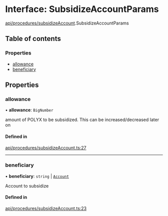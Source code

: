 # Interface: SubsidizeAccountParams

[api/procedures/subsidizeAccount](../wiki/api.procedures.subsidizeAccount).SubsidizeAccountParams

## Table of contents

### Properties

- [allowance](../wiki/api.procedures.subsidizeAccount.SubsidizeAccountParams#allowance)
- [beneficiary](../wiki/api.procedures.subsidizeAccount.SubsidizeAccountParams#beneficiary)

## Properties

### allowance

• **allowance**: `BigNumber`

amount of POLYX to be subsidized. This can be increased/decreased later on

#### Defined in

[api/procedures/subsidizeAccount.ts:27](https://github.com/PolymathNetwork/polymesh-sdk/blob/31dfa0dc/src/api/procedures/subsidizeAccount.ts#L27)

___

### beneficiary

• **beneficiary**: `string` \| [`Account`](../wiki/api.entities.Account.Account)

Account to subsidize

#### Defined in

[api/procedures/subsidizeAccount.ts:23](https://github.com/PolymathNetwork/polymesh-sdk/blob/31dfa0dc/src/api/procedures/subsidizeAccount.ts#L23)
